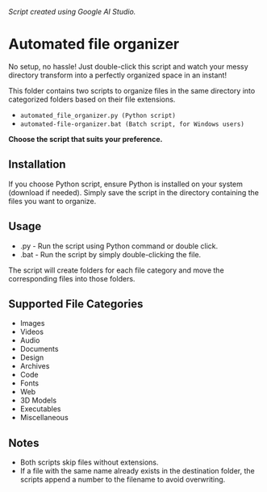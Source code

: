 *Script created using Google AI Studio.*

# Automated file organizer
No setup, no hassle! Just double-click this script and watch your messy directory transform into a perfectly organized space in an instant!

This folder contains two scripts to organize files in the same directory into categorized folders based on their file extensions.
- `automated_file_organizer.py (Python script)`
- `automated-file-organizer.bat (Batch script, for Windows users)`

**Choose the script that suits your preference.**
## Installation
If you choose Python script, ensure Python is installed on your system (download if needed). Simply save the script in the directory containing the files you want to organize.

## Usage
- .py - Run the script using Python command or double click.
- .bat - Run the script by simply double-clicking the file.

The script will create folders for each file category and move the corresponding files into those folders.
## Supported File Categories
- Images
- Videos
- Audio
- Documents
- Design
- Archives
- Code
- Fonts
- Web
- 3D Models
- Executables
- Miscellaneous
## Notes
- Both scripts skip files without extensions.
- If a file with the same name already exists in the destination folder, the scripts append a number to the filename to avoid overwriting.